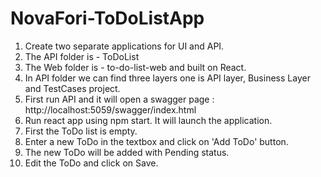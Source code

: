 # NovaFori-ToDoListApp
1) Create two separate applications for UI and API.
2) The API folder is - ToDoList
3) The Web folder is - to-do-list-web and built on React.
4) In API folder we can find three layers one is API layer, Business Layer and TestCases project.
5) First run API and it will open a swagger page : http://localhost:5059/swagger/index.html
6) Run react app using npm start.  It will launch the application.
7) First the ToDo list is empty.
8) Enter a new ToDo in the textbox and click on 'Add ToDo' button.
9) The new ToDo will be added with Pending status.
10) Edit the ToDo and click on Save.
